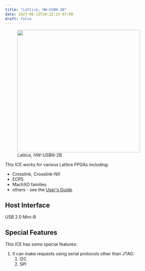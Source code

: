 ```yaml
---
title: "Lattice, HW-USBN-2B"
date: 2023-06-12T20:22:23-07:00
draft: false
---
```


<figure class="page-figure">
<img width="400rem" src="/images/Lattice_IndivHeaders.jpg">
<figcaption> Lattice, HW-USBN-2B </figcaption>
</figure>

This ICE works for various Lattice FPGAs including:

*  Crosslink, Crosslink-NX
*  ECP5
*  MachXO families
*  others - see the [User's Guide](https://www.latticesemi.com/view_document?document_id=143).

## Host Interface

USB 2.0 Mini-B

## Special Features

This ICE has some special features:

1.  It can make requests using serial protocols other than JTAG:
    1.  I2C
	2.  SPI
